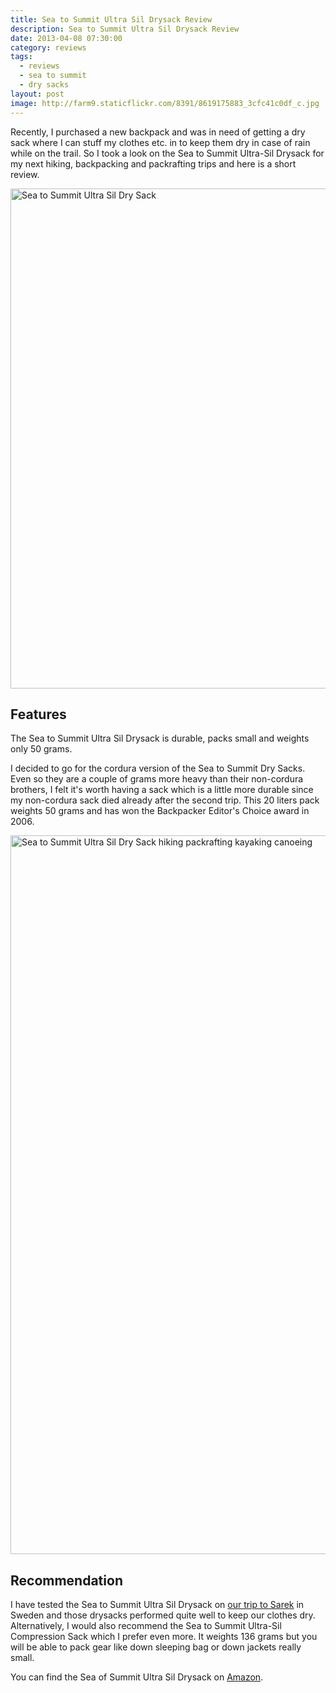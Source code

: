 ```yaml
---
title: Sea to Summit Ultra Sil Drysack Review
description: Sea to Summit Ultra Sil Drysack Review
date: 2013-04-08 07:30:00
category: reviews
tags:
  - reviews
  - sea to summit
  - dry sacks
layout: post
image: http://farm9.staticflickr.com/8391/8619175883_3cfc41c0df_c.jpg
---
```


Recently, I purchased a new backpack and was in need of getting a dry sack where I can stuff my clothes etc. in to keep them dry in case of rain while on the trail. So I took a look on the Sea to Summit Ultra-Sil Drysack for my next hiking, backpacking and packrafting trips and here is a short review.

<img src="http://farm9.staticflickr.com/8391/8619175883_3cfc41c0df_c.jpg"  width="800" width="597" alt="Sea to Summit Ultra Sil Dry Sack">
<br>
<!--more-->

## Features
The Sea to Summit Ultra Sil Drysack is durable, packs small and weights only 50 grams.

I decided to go for the cordura version of the Sea to Summit Dry Sacks. Even so they are a couple of grams more heavy than their non-cordura brothers, I felt it's worth having a sack which is a little more durable since my non-cordura sack died already after the second trip. This 20 liters pack weights 50 grams and has won the Backpacker Editor's Choice award in 2006.

<img src="http://farm9.staticflickr.com/8108/8620278682_55fda415f7_c.jpg" width="1150" alt="Sea to Summit Ultra Sil Dry Sack hiking packrafting kayaking canoeing">

## Recommendation
I have tested the Sea to Summit Ultra Sil Drysack on <a rel="nofollow" href="http://hikeventures.com/hiking-and-packrafting-in-sarek-day-1/" target="_self">our trip to Sarek</a> in Sweden and those drysacks performed quite well to keep our clothes dry. Alternatively, I would also recommend the Sea to Summit Ultra-Sil Compression Sack which I prefer even more. It weights 136 grams but you will be able to pack gear like down sleeping bag or down jackets really small.

You can find the Sea of Summit Ultra Sil Drysack on <a rel="nofollow" href="http://amzn.to/2uVle96" target="_blank" >Amazon</a>.
